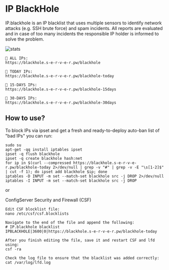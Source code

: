 # IP BlackHole

IP.blackhole is an IP blacklist that uses multiple sensors to identify network attacks (e.g. SSH brute force) and spam incidents. All reports are evaluated and in case of too many incidents the responsible IP holder is informed to solve the problem.

![stats](https://blackhole.s-e-r-v-e-r.pw/img)

```
🚫 ALL IPs:
https://blackhole.s-e-r-v-e-r.pw/blackhole

🚫 TODAY IPs:
https://blackhole.s-e-r-v-e-r.pw/blackhole-today

🚫 15-DAYS IPs:
https://blackhole.s-e-r-v-e-r.pw/blackhole-15days

🚫 30-DAYS IPs:
https://blackhole.s-e-r-v-e-r.pw/blackhole-30days
```

How to use?
----
To block IPs via ipset and get a fresh and ready-to-deploy auto-ban list of "bad IPs" you can run:
```
sudo su
apt-get -qq install iptables ipset
ipset -q flush blackhole
ipset -q create blackhole hash:net
for ip in $(curl --compressed https://blackhole.s-e-r-v-e-r.pw/blackhole-today 2>/dev/null | grep -v "#" | grep -v -E "\s[1-2]$" | cut -f 1); do ipset add blackhole $ip; done
iptables -D INPUT -m set --match-set blackhole src -j DROP 2>/dev/null
iptables -I INPUT -m set --match-set blackhole src -j DROP
```
or 

ConfigServer Security and Firewall (CSF)
```
Edit CSF blocklist file:
nano /etc/csf/csf.blocklists

Navigate to the end of the file and append the following:
# IP.blackhole blacklist
IPBLACKHOLE|3600|0|https://blackhole.s-e-r-v-e-r.pw/blackhole-today

After you finish editing the file, save it and restart CSF and lfd using:
csf -ra

Check the log file to ensure that the blacklist was added correctly:
cat /var/log/lfd.log
```
